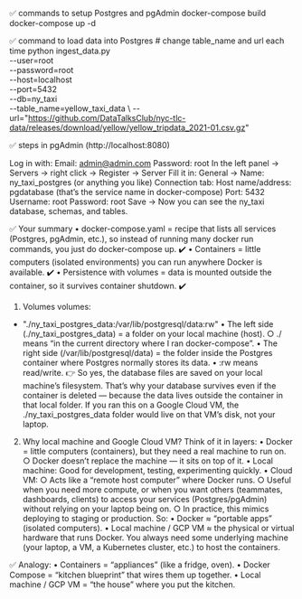 ✅ commands to setup Postgres and pgAdmin
docker-compose build
docker-compose up -d

✅ command to load data into Postgres # change table_name and url each time
python ingest_data.py \
  --user=root \
  --password=root \
  --host=localhost \
  --port=5432 \
  --db=ny_taxi \
  --table_name=yellow_taxi_data \ 
  --url="https://github.com/DataTalksClub/nyc-tlc-data/releases/download/yellow/yellow_tripdata_2021-01.csv.gz"

✅ steps in pgAdmin (http://localhost:8080)

Log in with:
Email: admin@admin.com
Password: root
In the left panel → Servers → right click → Register → Server
Fill it in:
General → Name: ny_taxi_postgres (or anything you like)
Connection tab:
Host name/address: pgdatabase (that’s the service name in docker-compose)
Port: 5432
Username: root
Password: root
Save → Now you can see the ny_taxi database, schemas, and tables.

✅ Your summary
	• docker-compose.yaml = recipe that lists all services (Postgres, pgAdmin, etc.), so instead of running many docker run commands, you just do docker-compose up. ✔️
	• Containers = little computers (isolated environments) you can run anywhere Docker is available. ✔️
	• Persistence with volumes = data is mounted outside the container, so it survives container shutdown. ✔️

1. Volumes
volumes:
  - "./ny_taxi_postgres_data:/var/lib/postgresql/data:rw"
	• The left side (./ny_taxi_postgres_data) = a folder on your local machine (host).
		○ ./ means “in the current directory where I ran docker-compose”.
	• The right side (/var/lib/postgresql/data) = the folder inside the Postgres container where Postgres normally stores its data.
	• :rw means read/write.
👉 So yes, the database files are saved on your local machine’s filesystem. That’s why your database survives even if the container is deleted — because the data lives outside the container in that local folder.
If you ran this on a Google Cloud VM, the ./ny_taxi_postgres_data folder would live on that VM’s disk, not your laptop.

2. Why local machine and Google Cloud VM?
Think of it in layers:
	• Docker = little computers (containers), but they need a real machine to run on.
		○ Docker doesn’t replace the machine — it sits on top of it.
	• Local machine: Good for development, testing, experimenting quickly.
	• Cloud VM:
		○ Acts like a “remote host computer” where Docker runs.
		○ Useful when you need more compute, or when you want others (teammates, dashboards, clients) to access your services (Postgres/pgAdmin) without relying on your laptop being on.
		○ In practice, this mimics deploying to staging or production.
So:
	• Docker ≈ “portable apps” (isolated computers).
	• Local machine / GCP VM ≈ the physical or virtual hardware that runs Docker.
You always need some underlying machine (your laptop, a VM, a Kubernetes cluster, etc.) to host the containers.

✅ Analogy:
	• Containers = “appliances” (like a fridge, oven).
	• Docker Compose = “kitchen blueprint” that wires them up together.
	• Local machine / GCP VM = “the house” where you put the kitchen.


